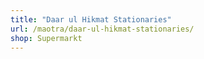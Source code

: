```yaml
---
title: "Daar ul Hikmat Stationaries"
url: /maotra/daar-ul-hikmat-stationaries/
shop: Supermarkt
---
```

